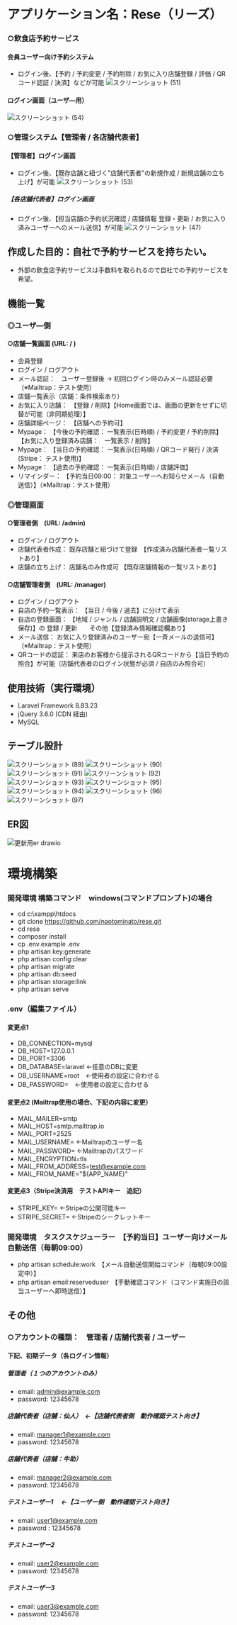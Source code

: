 # アプリケーション名：Rese（リーズ）
### ○飲食店予約サービス
#### 会員ユーザー向け予約システム
- ログイン後、【予約 / 予約変更 / 予約削除 / お気に入り店舗登録 / 評価 / QRコード認証 / 決済】などが可能
![スクリーンショット (51)](https://user-images.githubusercontent.com/103915849/189517514-0a5130e7-4b1b-4ab8-afdc-973976246f2e.png)
#### ログイン画面（ユーザ―用）
![スクリーンショット (54)](https://user-images.githubusercontent.com/103915849/189517556-0499265d-689a-4008-af8e-76ad0c87f92a.png)

### ○管理システム【管理者 / 各店舗代表者】
#### 【管理者】ログイン画面
- ログイン後、【既存店舗と紐づく"店舗代表者"の新規作成 / 新規店舗の立ち上げ】が可能
![スクリーンショット (53)](https://user-images.githubusercontent.com/103915849/189517493-cfa2ec55-665b-435d-ad88-5222b85637a6.png)
##### 【各店舗代表者】ログイン画面
- ログイン後、【担当店舗の予約状況確認 / 店舗情報 登録・更新 / お気に入り済みユーザーへのメール送信】が可能
![スクリーンショット (47)](https://user-images.githubusercontent.com/103915849/189517496-7b0d3822-bde7-4bf3-97ee-275cdfc4fcf8.png)

## 作成した目的：自社で予約サービスを持ちたい。
- 外部の飲食店予約サービスは手数料を取られるので自社での予約サービスを希望。

## 機能一覧
### ◎ユーザ―側
#### ○店舗一覧画面 (URL: / ) 
- 会員登録
- ログイン / ログアウト
- メール認証：　ユーザー登録後 → 初回ログイン時のみメール認証必要（※Mailtrap：テスト使用）
- 店舗一覧表示（店舗：条件検索あり）
- お気に入り店舗：　【登録 / 削除】【Home画面では、画面の更新をせずに切替が可能（非同期処理）】
- 店舗詳細ページ：　【店舗への予約可】
- Mypage： 【今後の予約確認： 一覧表示(日時順) / 予約変更 / 予約削除】　【お気に入り登録済み店舗：　一覧表示 / 削除】
- Mypage： 【当日の予約確認： 一覧表示(日時順) / QRコード発行 / 決済(Stripe： テスト使用)】
- Mypage： 【過去の予約確認： 一覧表示(日時順) / 店舗評価】
- リマインダー： 【予約当日09:00： 対象ユーザーへお知らせメール（自動送信）】（※Mailtrap：テスト使用）

### ◎管理画面
#### ○管理者側　(URL: /admin)
- ログイン / ログアウト
- 店舗代表者作成： 既存店舗と紐づけて登録　【作成済み店舗代表者一覧リストあり】
- 店舗の立ち上げ： 店舗名のみ作成可 【既存店舗情報の一覧リストあり】

#### ○店舗管理者側　(URL: /manager)
- ログイン / ログアウト
- 自店の予約一覧表示： 【当日 / 今後 / 過去】に分けて表示
- 自店の登録画面： 【地域 / ジャンル / 店舗説明文 / 店舗画像(storage上書き保存)】の 登録 / 更新　　その他【登録済み情報確認欄あり】
- メール送信： お気に入り登録済みのユーザー宛【一斉メールの送信可】（※Mailtrap：テスト使用）
- QRコードの認証： 来店のお客様から提示されるQRコードから【当日予約の照合】が可能（店舗代表者のログイン状態が必須 / 自店のみ照合可）

## 使用技術（実行環境）
- Laravel Framework 8.83.23
- jQuery 3.6.0 (CDN 経由)
- MySQL

## テーブル設計
![スクリーンショット (89)](https://user-images.githubusercontent.com/103915849/189526054-42abbc8c-e4bb-4b3c-899d-dc34cf305349.png)
![スクリーンショット (90)](https://user-images.githubusercontent.com/103915849/189526059-5d8beef0-abb8-4b83-bda6-c2957b46fd20.png)
![スクリーンショット (91)](https://user-images.githubusercontent.com/103915849/189526061-451556dc-df93-457d-8e3c-e9b7a2160f14.png)
![スクリーンショット (92)](https://user-images.githubusercontent.com/103915849/189526066-26230826-c023-4abe-8878-e0902b284a7a.png)
![スクリーンショット (93)](https://user-images.githubusercontent.com/103915849/189526070-96da49a6-b14d-42fd-8349-db02b1c895ba.png)
![スクリーンショット (95)](https://user-images.githubusercontent.com/103915849/189526074-6a64997c-ced8-410f-ac0f-345271c0d9b4.png)
![スクリーンショット (94)](https://user-images.githubusercontent.com/103915849/189526079-ab04f40f-5052-4d71-b251-b72545f94eb7.png)
![スクリーンショット (96)](https://user-images.githubusercontent.com/103915849/189526083-90935ba5-2629-41a3-aec6-513b1b135753.png)
![スクリーンショット (97)](https://user-images.githubusercontent.com/103915849/189526085-cfadc375-02d0-4faa-ad14-fd07e9c16184.png)

## ER図
![更新用er drawio](https://user-images.githubusercontent.com/103915849/189526179-dac44faa-2969-484b-bcb2-08473b969655.png)

# 環境構築
### 開発環境 構築コマンド　windows(コマンドプロンプト)の場合
- cd c:\xampp\htdocs
- git clone https://github.com/naotominato/rese.git
- cd rese
- composer install
- cp .env.example .env
- php artisan key:generate
- php artisan config:clear
- php artisan migrate
- php artisan db:seed
- php artisan storage:link
- php artisan serve
### .env（編集ファイル）
#### 変更点1
- DB_CONNECTION=mysql
- DB_HOST=127.0.0.1
- DB_PORT=3306
- DB_DATABASE=laravel ←任意のDBに変更
- DB_USERNAME=root　←使用者の設定に合わせる
- DB_PASSWORD=　←使用者の設定に合わせる
#### 変更点2 (Mailtrap使用の場合、下記の内容に変更）
- MAIL_MAILER=smtp
- MAIL_HOST=smtp.mailtrap.io
- MAIL_PORT=2525
- MAIL_USERNAME= ←Mailtrapのユーザー名
- MAIL_PASSWORD= ←Mailtrapのパスワード
- MAIL_ENCRYPTION=tls
- MAIL_FROM_ADDRESS=test@example.com
- MAIL_FROM_NAME="${APP_NAME}"
#### 変更点3（Stripe決済用　テストAPIキー　追記）
- STRIPE_KEY= ←Stripeの公開可能キー
- STRIPE_SECRET= ←Stripeのシークレットキー

### 開発環境　タスクスケジューラー　【予約当日】ユーザー向けメール自動送信（毎朝09:00）
- php artisan schedule:work　【メール自動送信開始コマンド（毎朝09:00設定中）】
- php artisan email:reserveduser　【手動確認コマンド（コマンド実施日の該当ユーザーへ即時送信）】

## その他
### ○アカウントの種類：　管理者 / 店舗代表者 / ユーザー
#### 下記、初期データ（各ログイン情報）
##### 管理者（１つのアカウントのみ）
- email:    admin@example.com
- password: 12345678
##### 店舗代表者（店舗：仙人）　←【店舗代表者側　動作確認テスト向き】
- email:    manager1@example.com
- password: 12345678
##### 店舗代表者（店舗：牛助）
- email:    manager2@example.com
- password: 12345678
##### テストユーザー1 　←【ユーザー側　動作確認テスト向き】
- email:    user1@example.com
- password : 12345678
##### テストユーザー2
- email:    user2@example.com
- password: 12345678
##### テストユーザー3
- email:    user3@example.com
- password: 12345678
